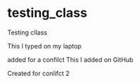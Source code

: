 # testing_class
Testing cllass

This I typed on my laptop

added for a confilct
This I added on GitHub

Created for conlifct 2
